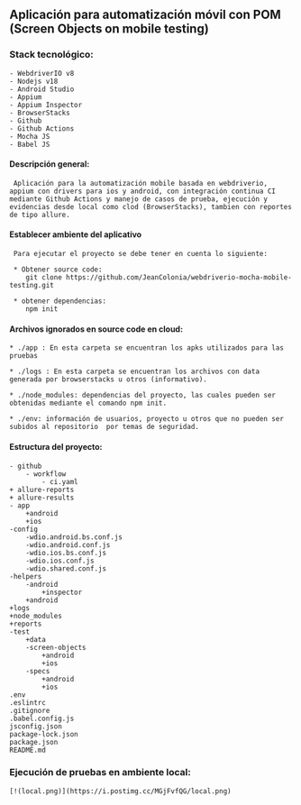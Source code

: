 ## Aplicación para automatización móvil con POM (Screen Objects on mobile testing) 
### Stack tecnológico:
    - WebdriverIO v8
    - Nodejs v18
    - Android Studio
    - Appium 
    - Appium Inspector
    - BrowserStacks
    - Github
    - Github Actions
    - Mocha JS
    - Babel JS


#### Descripción general:
     Aplicación para la automatización mobile basada en webdriverio, appium con drivers para ios y android, con integración continua CI mediante Github Actions y manejo de casos de prueba, ejecución y evidencias desde local como clod (BrowserStacks), tambien con reportes de tipo allure.



#### Establecer ambiente del aplicativo
     Para ejecutar el proyecto se debe tener en cuenta lo siguiente:

     * Obtener source code:
        git clone https://github.com/JeanColonia/webdriverio-mocha-mobile-testing.git

     * obtener dependencias:
        npm init

    
#### Archivos ignorados en source code en cloud:
    * ./app : En esta carpeta se encuentran los apks utilizados para las pruebas

    * ./logs : En esta carpeta se encuentran los archivos con data generada por browserstacks u otros (informativo).

    * ./node_modules: dependencias del proyecto, las cuales pueden ser obtenidas mediante el comando npm init.

    * ./env: información de usuarios, proyecto u otros que no pueden ser subidos al repositorio  por temas de seguridad.


#### Estructura del proyecto:

    - github
        - workflow
            - ci.yaml
    + allure-reports
    + allure-results
    - app
        +android
        +ios
    -config
        -wdio.android.bs.conf.js
        -wdio.android.conf.js
        -wdio.ios.bs.conf.js
        -wdio.ios.conf.js
        -wdio.shared.conf.js
    -helpers
        -android
            +inspector
        +android
    +logs
    +node_modules
    +reports
    -test
        +data
        -screen-objects
            +android
            +ios
        -specs
            +android
            +ios
    .env
    .eslintrc
    .gitignore
    .babel.config.js
    jsconfig.json
    package-lock.json
    package.json
    README.md


### Ejecución de pruebas en ambiente local:
    [!(local.png)](https://i.postimg.cc/MGjFvfQG/local.png)
